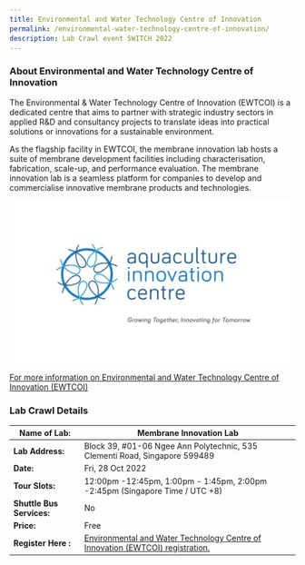 ```yaml
---
title: Environmental and Water Technology Centre of Innovation
permalink: /environmental-water-technology-centre-of-innovation/
description: Lab Crawl event SWITCH 2022
---
```

### **About Environmental and Water Technology Centre of Innovation** 

The Environmental & Water Technology Centre of Innovation (EWTCOI) is a dedicated centre that aims to partner with strategic industry sectors in applied R&D and consultancy projects to translate ideas into practical solutions or innovations for a sustainable environment. 

As the flagship facility in EWTCOI, the membrane innovation lab hosts a suite of membrane development facilities including characterisation, fabrication, scale-up, and performance evaluation. The membrane innovation lab is a seamless platform for companies to develop and commercialise innovative membrane products and technologies.

![Aquaculture Innovation Centre SWITCH 2022](/images/AIC%20Logo%20Krishnasamy%20Susila.jpg)

[For more information on Environmental and Water Technology Centre of Innovation (EWTCOI)](https://www.np.edu.sg/ewtcoi/Pages/facilities.aspx)
 


### **Lab Crawl Details**

| **Name of Lab:** | Membrane Innovation Lab |
| -------- | -------- |
| **Lab Address:** | Block 39, #01-06 Ngee Ann Polytechnic, 535 Clementi Road, Singapore 599489 |
|**Date:** | Fri, 28 Oct 2022 |
|**Tour Slots:** | 12:00pm -12:45pm, 1:00pm - 1:45pm, 2:00pm -2:45pm (Singapore Time / UTC +8) |
|**Shuttle Bus Services:** | No |
|**Price:** | Free |
|**Register Here :** | [Environmental and Water Technology Centre of Innovation (EWTCOI) registration.](https://docs.google.com/forms/d/19e1i-18p5lMHmR94P6P6mFDIBy9pYdiwnKxtTtQfNI4/edit)|